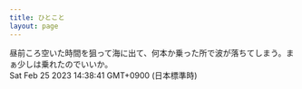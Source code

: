 ```yaml
---
title: ひとこと
layout: page
---
```

<div class="box" dt="1677303521540">
  昼前ころ空いた時間を狙って海に出て、何本か乗った所で波が落ちてしまう。まぁ少しは乗れたのでいいか。
  <div class="content is-small">Sat Feb 25 2023 14:38:41 GMT+0900 (日本標準時)</div>
</div>